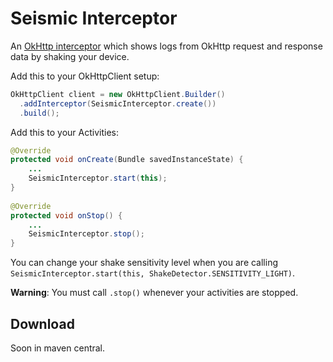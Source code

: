 Seismic Interceptor
===================

An [OkHttp interceptor][1] which shows logs from OkHttp request and response data by shaking your device.

Add this to your OkHttpClient setup:
```java
OkHttpClient client = new OkHttpClient.Builder()
  .addInterceptor(SeismicInterceptor.create())
  .build();
```

Add this to your Activities:
```java
@Override
protected void onCreate(Bundle savedInstanceState) {
    ...
    SeismicInterceptor.start(this);
}
    
@Override
protected void onStop() {
    ...
    SeismicInterceptor.stop();
}
```

You can change your shake sensitivity level when you are calling 
`SeismicInterceptor.start(this, ShakeDetector.SENSITIVITY_LIGHT)`.

**Warning**: You must call `.stop()` whenever your activities are stopped.


Download
--------

Soon in maven central.



 [1]: https://github.com/square/okhttp/wiki/Interceptors